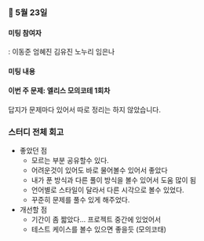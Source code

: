 ### 🔸 5월 23일

#### 미팅 참여자

: 이동준 엄혜진 김유진 노누리 임은나

#### 미팅 내용

#### 이번 주 문제: 엘리스 모의코테 1회차

답지가 문제마다 있어서 따로 정리는 하지 않았습니다.

### 스터디 전체 회고

- 좋았던 점
  - 모르는 부분 공유할수 있다.
  - 어려운것이 있어도 바로 물어볼수 있어서 좋았다
  - 내가 푼 방식과 다른 풀이 방식을 볼수 있어서 도움 많이 됨
  - 언어별로 스타일이 달라서 다른 시각으로 볼수 있었다.
  - 꾸준히 문제를 풀수 있게 해주었다.
- 개선할 점
  - 기간이 좀 짧았다... 프로젝트 중간에 있었어서
  - 테스트 케이스를 볼수 있으면 좋을듯 (모의코태)
